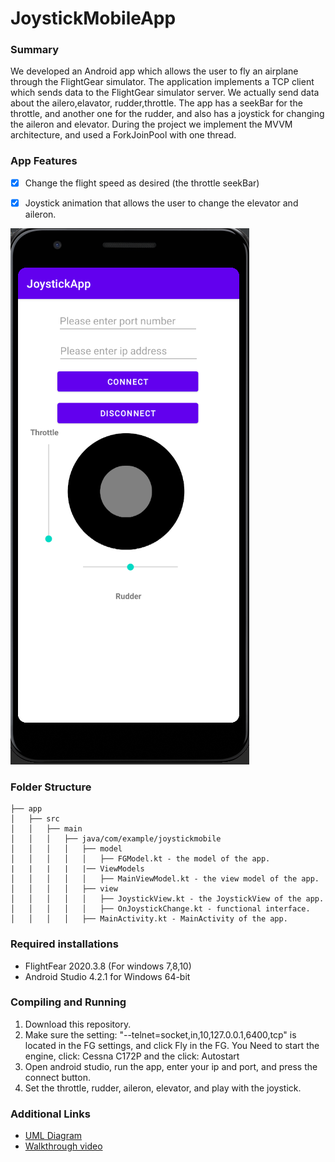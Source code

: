 # JoystickMobileApp

### Summary
We developed an Android app which allows the user to fly an airplane through the FlightGear simulator. The application implements a TCP client which sends data to the FlightGear simulator server.
We actually send data about the ailero,elavator, rudder,throttle. The app has a seekBar for the throttle, and another one for the rudder, and also has a joystick for changing the aileron and elevator. 
During the project we implement the MVVM architecture, and used a ForkJoinPool with one thread.

### App Features
- [x] Change the flight speed as desired (the throttle seekBar)
- [x] Joystick animation that allows the user to change the elevator and aileron. 



![JoystickMobileApp](JoystickMoblieApp_picture.PNG)

### Folder Structure
```
├── app
│   ├── src
│   │   ├── main
│   │   │   ├── java/com/example/joystickmobile
│   │   │   │   ├── model
│   │   │   │   │   ├── FGModel.kt - the model of the app.
|   |   |   |   |── ViewModels
│   │   │   │   │   ├── MainViewModel.kt - the view model of the app.
│   │   │   │   ├── view
│   │   │   │   │   ├── JoystickView.kt - the JoystickView of the app.
│   │   │   │   │   ├── OnJoystickChange.kt - functional interface.
│   │   │   │   ├── MainActivity.kt - MainActivity of the app.
```

### Required installations
* FlightFear 2020.3.8 (For windows 7,8,10)
* Android Studio 4.2.1 for Windows 64-bit

### Compiling and Running
1. Download this repository.
2. Make sure the setting: "--telnet=socket,in,10,127.0.0.1,6400,tcp" is located in the FG settings, and click Fly in the FG. You Need to start the engine, click: Cessna C172P and the click: Autostart
4. Open android studio, run the app, enter your ip and port, and press the connect button.
5. Set the throttle, rudder, aileron, elevator, and play with the joystick. 

### Additional Links
* [UML Diagram](JoystickApp_UML.pdf)
* [Walkthrough video](https://youtu.be/bxStU2fIxBs) 







